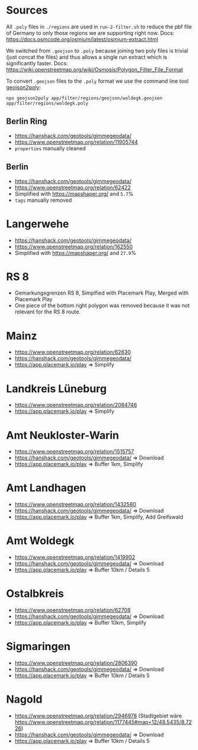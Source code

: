 # Sources

All `.poly` files in `./regions` are used in `run-2-filter.sh` to reduce the pbf file of Germany to only those regions we are supporting right now.
Docs: https://docs.osmcode.org/osmium/latest/osmium-extract.html

We switched from `.geojson` to `.poly` because joining two poly files is trivial (just concat the files) and thus allows a single run extract which is significantly faster.
Docs: https://wiki.openstreetmap.org/wiki/Osmosis/Polygon_Filter_File_Format

To convert `.geojson` files to the `.poly` format we use the command line tool [geojson2poly](https://www.npmjs.com/package/geojson2poly):

```
npx geojson2poly app/filter/regions/geojson/woldegk.geojson app/filter/regions/woldegk.poly
```

## Berlin Ring

- https://hanshack.com/geotools/gimmegeodata/
- https://www.openstreetmap.org/relation/11905744
- `properties` manually cleaned

## Berlin

- https://hanshack.com/geotools/gimmegeodata/
- https://www.openstreetmap.org/relation/62422
- Simplified with https://mapshaper.org/ and `5.7`%
- `tags` manually removed

# Langerwehe

- https://hanshack.com/geotools/gimmegeodata/
- https://www.openstreetmap.org/relation/162550
- Simplified with https://mapshaper.org/ and `27.9`%

# RS 8

- Gemarkungsgrenzen RS 8, Simplfied with Placemark Play, Merged with Placemark Play
- One piece of the bottom right polygon was removed because it was not relevant for the RS 8 route.

# Mainz

- https://www.openstreetmap.org/relation/62630
- https://hanshack.com/geotools/gimmegeodata/
- https://app.placemark.io/play => Simplify

# Landkreis Lüneburg

- https://www.openstreetmap.org/relation/2084746
- https://app.placemark.io/play => Simplify

# Amt Neukloster-Warin

- https://www.openstreetmap.org/relation/1515757
- https://hanshack.com/geotools/gimmegeodata/ => Download
- https://app.placemark.io/play => Buffer 1km, Simplify

# Amt Landhagen

- https://www.openstreetmap.org/relation/1432580
- https://hanshack.com/geotools/gimmegeodata/ => Download
- https://app.placemark.io/play => Buffer 1km, Simplify, Add Greifswald

# Amt Woldegk

- https://www.openstreetmap.org/relation/1419902
- https://hanshack.com/geotools/gimmegeodata/ => Download
- https://app.placemark.io/play => Buffer 10km / Details 5

# Ostalbkreis

- https://www.openstreetmap.org/relation/62708
- https://hanshack.com/geotools/gimmegeodata/ => Download
- https://app.placemark.io/play => Buffer 10km, Simplify

# Sigmaringen

- https://www.openstreetmap.org/relation/2806390
- https://hanshack.com/geotools/gimmegeodata/ => Download
- https://app.placemark.io/play => Buffer 10km / Details 5

# Nagold

- https://www.openstreetmap.org/relation/2946978 (Stadtgebiet wäre https://www.openstreetmap.org/relation/1177445#map=12/48.5435/8.7226)
- https://hanshack.com/geotools/gimmegeodata/ => Download
- https://app.placemark.io/play => Buffer 10km / Details 5
